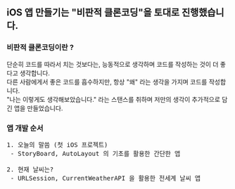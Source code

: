 ## iOS 앱 만들기는 "비판적 클론코딩"을 토대로 진행했습니다.

### 비판적 클론코딩이란 ?
단순히 코드를 따라서 치는 것보다는, 능동적으로 생각하며 코드를 작성하는 것이 더 좋다고 생각합니다.   
다른 사람에게서 좋은 코드를 흡수하지만, 항상 "왜" 라는 생각을 가지며 코드를 작성합니다.   
"나는 이렇게도 생각해보았습니다." 라는 스탠스를 취하며 저만의 생각이 추가적으로 담긴 앱을 만들었습니다.   

### 앱 개발 순서
<pre>
1. 오늘의 말씀 (첫 iOS 프로젝트)
 - StoryBoard, AutoLayout 의 기초를 활용한 간단한 앱
   
2. 현재 날씨는?
 - URLSession, CurrentWeatherAPI 을 활용한 전세계 날씨 앱
</pre>
